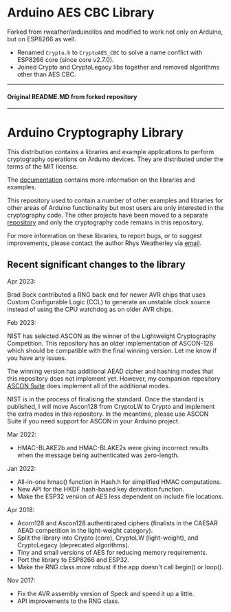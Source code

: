 
Arduino AES CBC Library
============================

Forked from rweather/arduinolibs and modified to work not only on Arduino, but on ESP8266 as well.
- Renamed `Crypto.h` to `CryptoAES_CBC` to solve a name conflict with ESP8266 core (since core v2.7.0).
- Joined Crypto and CryptoLegacy libs together and removed algorithms other than AES CBC.

----------
#### Original README.MD from forked repository
----------

Arduino Cryptography Library
============================

This distribution contains a libraries and example applications to perform
cryptography operations on Arduino devices.  They are distributed under the
terms of the MIT license.

The [documentation](http://rweather.github.io/arduinolibs/crypto.html)
contains more information on the libraries and examples.

This repository used to contain a number of other examples and libraries
for other areas of Arduino functionality but most users are only interested
in the cryptography code.  The other projects have been moved to a
separate [repository](https://github.com/rweather/arduino-projects) and
only the cryptography code remains in this repository.

For more information on these libraries, to report bugs, or to suggest
improvements, please contact the author Rhys Weatherley via
[email](mailto:rhys.weatherley@gmail.com).

Recent significant changes to the library
-----------------------------------------

Apr 2023:

Brad Bock contributed a RNG back end for newer AVR chips that uses
Custom Configurable Logic (CCL) to generate an unstable clock source
instead of using the CPU watchdog as on older AVR chips.

Feb 2023:

NIST has selected ASCON as the winner of the Lightweight Cryptography
Competition.  This repository has an older implementation of ASCON-128
which should be compatible with the final winning version.  Let me know
if you have any issues.

The winning version has additional AEAD cipher and hashing modes that
this repository does not implement yet.  However, my companion repository
[ASCON Suite](https://github.com/rweather/ascon-suite) does implement
all of the additional modes.

NIST is in the process of finalising the standard.  Once the standard is
published, I will move Ascon128 from CryptoLW to Crypto and implement the
extra modes in this repository.  In the meantime, please use ASCON Suite if
you need support for ASCON in your Arduino project.

Mar 2022:

* HMAC-BLAKE2b and HMAC-BLAKE2s were giving incorrect results when the
message being authenticated was zero-length.

Jan 2022:

* All-in-one hmac() function in Hash.h for simplified HMAC computations.
* New API for the HKDF hash-based key derivation function.
* Make the ESP32 version of AES less dependent on include file locations.

Apr 2018:

* Acorn128 and Ascon128 authenticated ciphers (finalists in the CAESAR AEAD
  competition in the light-weight category).
* Split the library into Crypto (core), CryptoLW (light-weight), and
  CryptoLegacy (deprecated algorithms).
* Tiny and small versions of AES for reducing memory requirements.
* Port the library to ESP8266 and ESP32.
* Make the RNG class more robust if the app doesn't call begin() or loop().

Nov 2017:

* Fix the AVR assembly version of Speck and speed it up a little.
* API improvements to the RNG class.
